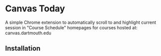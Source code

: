 # Canvas Today
A simple Chrome extension to automatically scroll to and highlight current session in "Course Schedule" homepages for courses hosted at: canvas.dartmouth.edu

## Installation
